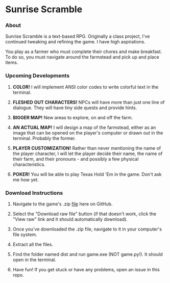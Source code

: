 # Sunrise Scramble

### About
Sunrise Scramble is a text-based RPG. Originally a class project, I've continued tweaking and refining the game. I have high aspirations.

You play as a farmer who must complete their chores and make breakfast. To do so, you must navigate around the farmstead and pick up and place items.

### Upcoming Developments
1. **COLOR!** I will implement ANSI color codes to write colorful text in the terminal.

3. **FLESHED OUT CHARACTERS!** NPCs will have more than just one line of dialogue. They will have tiny side quests and provide hints.

4. **BIGGER MAP!** New areas to explore, on and off the farm.

5. **AN ACTUAL MAP!** I will design a map of the farmstead, either as an image that can be opened on the player's computer or drawn out in the terminal. Probably the former.

6. **PLAYER CUSTOMIZATION!** Rather than never mentioning the name of the player character, I will let the player decide their name, the name of their farm, and their pronouns - and possibly a few physical characteristics.

7. **POKER!** You will be able to play Texas Hold 'Em in the game. Don't ask me how yet.

### Download Instructions
1. Navigate to the game's .zip [file](SunriseScramble.zip) here on GitHub.

2. Select the "Download raw file" button (if that doesn't work, click the "View raw" link and it should automatically download).

3. Once you've downloaded the .zip file, navigate to it in your computer's file system.

4. Extract all the files.

5. Find the folder named dist and run game.exe (NOT game.py!). It should open in the terminal.

6. Have fun! If you get stuck or have any problems, open an issue in this repo.



